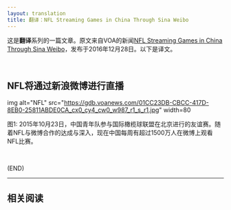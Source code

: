 ```yaml
---
layout: translation
title: 翻译：NFL Streaming Games in China Through Sina Weibo
---
```



这是**翻译**系列的一篇文章。原文来自VOA的新闻[NFL Streaming Games in China Through Sina Weibo](http://www.voanews.com/a/china-sina-weibo-national-football-league/3654627.html)，发布于2016年12月28日。以下是译文。

<br/>

##	NFL将通过新浪微博进行直播

img alt="NFL" src="https://gdb.voanews.com/01CC23DB-CBCC-417D-8EB0-25811ABDE0CA_cx0_cy4_cw0_w987_r1_s_r1.jpg" width=80

图1: 2015年10月23日，中国青年队参与国际橄榄球联盟在北京进行的友谊赛。随着NFL与微博合作的达成与深入，现在中国每周有超过1500万人在微博上观看NFL比赛。


<br/>

(END)

---

##  相关阅读

